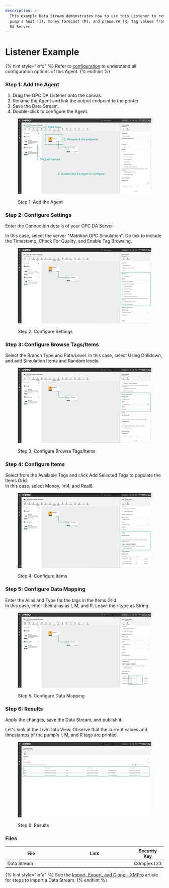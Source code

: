 ```yaml
---
description: >-
  This example Data Stream demonstrates how to use this Listener to retrieve a
  pump's heat (I), money forecast (M), and pressure (R) tag values from the OPC
  DA Server.
---
```


# Listener Example

{% hint style="info" %}
Refer to [configuration](listener-configuration.md) to understand all configuration options of this Agent.
{% endhint %}

### Step 1: Add the Agent

1. Drag the OPC DA Listener onto the canvas.
2. Rename the Agent and link the output endpoint to the printer
3. Save the Data Stream.
4. Double-click to configure the Agent.

<figure><img src="../../../../../.gitbook/assets/OPC DA Listener Step 1.png" alt=""><figcaption><p>Step 1: Add the Agent</p></figcaption></figure>

### Step 2: Configure Settings

Enter the Connection details of your OPC DA Server.&#x20;

In this case, select the server "Matrikon.OPC.Simulation". Do tick to include the Timestamp, Check For Quality, and Enable Tag Browsing.

<figure><img src="../../../../../.gitbook/assets/OPC DA Listener Step 2.png" alt=""><figcaption><p>Step 2: Configure Settings</p></figcaption></figure>

### Step 3: Configure Browse Tags/Items

Select the Branch Type and Path/Level. In this case, select Using Drilldown, and add Simulation Items and Random levels.

<figure><img src="../../../../../.gitbook/assets/OPC DA Listener Step 3.png" alt=""><figcaption><p>Step 3: Configure Browse Tags/Items</p></figcaption></figure>

### Step 4: Configure Items

Select from the Available Tags and click Add Selected Tags to populate the Items Grid. \
In this case, select Money, Int4, and Real8.

<figure><img src="../../../../../.gitbook/assets/OPC DA Listener Step 4.png" alt=""><figcaption><p>Step 4: Configure Items</p></figcaption></figure>

### Step 5: Configure Data Mapping

Enter the Alias and Type for the tags in the Items Grid. \
In this case, enter their alias as I, M, and R. Leave their type as String.

<figure><img src="../../../../../.gitbook/assets/OPC DA Listener Step 5.png" alt=""><figcaption><p>Step 5: Configure Data Mapping</p></figcaption></figure>

### Step 6: Results

Apply the changes, save the Data Stream, and publish it.

Let's look at the Live Data View. Observe that the current values and timestamps of the pump's I, M, and R tags are printed.

<figure><img src="../../../../../.gitbook/assets/OPC DA Listener Step 6.png" alt=""><figcaption><p>Step 6: Results</p></figcaption></figure>

### Files

<table><thead><tr><th width="206.87658056443786">File</th><th width="326.87287411060635" data-type="files">Link</th><th>Security Key</th></tr></thead><tbody><tr><td>Data Stream</td><td></td><td>C0mp|ex123</td></tr></tbody></table>

{% hint style="info" %}
See the [Import, Export, and Clone - XMPro](https://documentation.xmpro.com/how-tos/import-export-and-clone#importing) article for steps to import a Data Stream.
{% endhint %}
